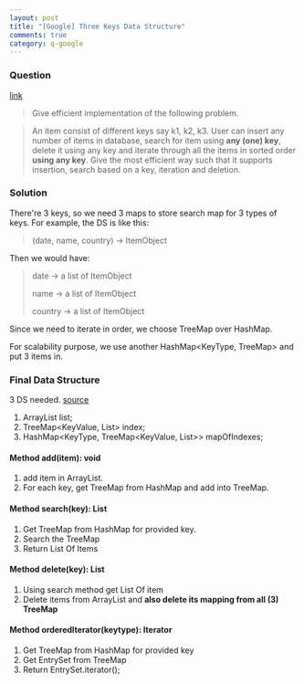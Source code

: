 ```yaml
---
layout: post
title: "[Google] Three Keys Data Structure"
comments: true
category: q-google
---
```


### Question

[link](http://www.careercup.com/question?id=5763793837621248)

> Give efficient implementation of the following problem.

> An item consist of different keys say k1, k2, k3. User can insert any number of items in database, search for item using **any (one) key**, delete it using any key and iterate through all the items in sorted order **using any key**. Give the most efficient way such that it supports insertion, search based on a key, iteration and deletion.

### Solution

There're 3 keys, so we need 3 maps to store search map for 3 types of keys. For example, the DS is like this:

> (date, name, country) -> ItemObject

Then we would have:

> date -> a list of ItemObject
>
> name -> a list of ItemObject
>
> country -> a list of ItemObject

Since we need to iterate in order, we choose TreeMap over HashMap.

For scalability purpose, we use another HashMap<KeyType, TreeMap> and put 3 items in.

### Final Data Structure

3 DS needed. [source](http://www.careercup.com/question?id=5763793837621248)

1. ArrayList<ItemObject> list;
1. TreeMap<KeyValue, List<ItemObject>> index;
1. HashMap<KeyType, TreeMap<KeyValue, List<ItemObject>>> mapOfIndexes;

#### Method add(item): void

1. add item in ArrayList.
1. For each key, get TreeMap from HashMap and add into TreeMap.

#### Method search(key): List<Item>

1. Get TreeMap from HashMap for provided key.
1. Search the TreeMap
1. Return List Of Items

#### Method delete(key): List<Item>

1. Using search method get List Of item
2. Delete items from ArrayList and **also delete its mapping from all (3) TreeMap**

#### Method orderedIterator(keytype): Iterator

1. Get TreeMap from HashMap for provided key
2. Get EntrySet from TreeMap
3. Return EntrySet.iterator();
